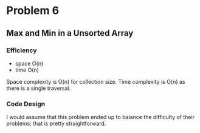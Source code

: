 # Problem 6
## Max and Min in a Unsorted Array

### Efficiency

- space   O(n)
- time    O(n)

Space complexity is O(n) for collection size.
Time complexity is O(n) as there is a single traversal.

### Code Design

I would assume that this problem ended up to balance the difficulty of their problems; that is pretty straightforward.